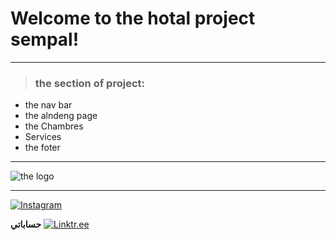  # Welcome to the hotal project sempal!

***
> ### the section of project:
* the nav bar
* the alndeng page
* the Chambres
* Services
* the foter
***
![the logo](https://mouaiz-09.github.io/hotal-sempl/photo/bach.jpg)
***
[![Instagram](https://img.shields.io/badge/Instagram-E4405F?style=flat&logo=instagram)](https://www.instagram.com/abde.elmouazi/)
<!--  


this  is  url background  https://scontent.fqfd1-2.fna.fbcdn.net/v/t39.30808-6/466352022_548643541206823_8579650597750097308_n.jpg?_nc_cat=108&ccb=1-7&_nc_sid=127cfc&_nc_ohc=jFVROUrOoowQ7kNvgEMd7pE&_nc_oc=Adh5TYYRlvyMYPX1IffqDcflGsRKD2ZblfiQg2JI-WdqYqGSqNse83e5C7cH3Eu9eQ4&_nc_zt=23&_nc_ht=scontent.fqfd1-2.fna&_nc_gid=ARuUehLxVoM443RLTtZT4mu&oh=00_AYBomL4kINky4gTKzQcDxOuqPV2jRsuusi-FW08jeGOGRw&oe=67B59118
 !-->
**حساباتي**
[![Linktr.ee](https://assets.production.linktr.ee/profiles/_next/static/logo-assets/favicon.ico)](https://linktr.ee/ABDELMOUAIZ)


